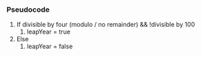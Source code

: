 ### Pseudocode

1) If divisible by four (modulo / no remainder) && !divisible by 100
   1) leapYear = true
2) Else
   1) leapYear = false